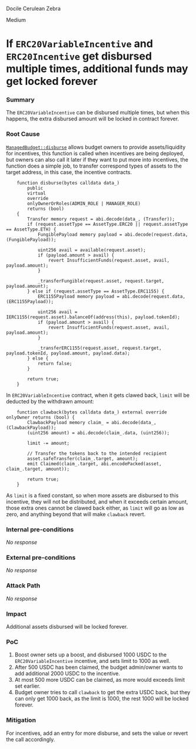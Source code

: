 Docile Cerulean Zebra

Medium

# If `ERC20VariableIncentive` and `ERC20Incentive` get disbursed multiple times, additional funds may get locked forever

### Summary

The `ERC20VariableIncentive` can be disbursed multiple times, but when this happens, the extra disbursed amount will be locked in contract forever.

### Root Cause

[`ManagedBudget::disburse`](https://github.com/sherlock-audit/2024-06-boost-aa-wallet/blob/main/boost-protocol/packages/evm/contracts/budgets/ManagedBudget.sol#L127) allows budget owners to provide assets/liquidity for incentives, this function is called when incentives are being deployed, but owners can also call it later if they want to put more into incentives, the function does a simple job, to transfer correspond types of assets to the target address, in this case, the incentive contracts.
```solidity
    function disburse(bytes calldata data_)
        public
        virtual
        override
        onlyOwnerOrRoles(ADMIN_ROLE | MANAGER_ROLE)
        returns (bool)
    {
        Transfer memory request = abi.decode(data_, (Transfer));
        if (request.assetType == AssetType.ERC20 || request.assetType == AssetType.ETH) {
            FungiblePayload memory payload = abi.decode(request.data, (FungiblePayload));

            uint256 avail = available(request.asset);
            if (payload.amount > avail) {
                revert InsufficientFunds(request.asset, avail, payload.amount);
            }

            _transferFungible(request.asset, request.target, payload.amount);
        } else if (request.assetType == AssetType.ERC1155) {
            ERC1155Payload memory payload = abi.decode(request.data, (ERC1155Payload));

            uint256 avail = IERC1155(request.asset).balanceOf(address(this), payload.tokenId);
            if (payload.amount > avail) {
                revert InsufficientFunds(request.asset, avail, payload.amount);
            }

            _transferERC1155(request.asset, request.target, payload.tokenId, payload.amount, payload.data);
        } else {
            return false;
        }

        return true;
    }
```

In `ERC20VariableIncentive` contract, when it gets clawed back, `limit` will be deducted by the withdrawn amount:
```solidity
    function clawback(bytes calldata data_) external override onlyOwner returns (bool) {
        ClawbackPayload memory claim_ = abi.decode(data_, (ClawbackPayload));
        (uint256 amount) = abi.decode(claim_.data, (uint256));

        limit -= amount;

        // Transfer the tokens back to the intended recipient
        asset.safeTransfer(claim_.target, amount);
        emit Claimed(claim_.target, abi.encodePacked(asset, claim_.target, amount));

        return true;
    }
```

As `limit` is a fixed constant, so when more assets are disbursed to this incentive, they will not be distributed, and when it exceeds certain amount, those extra ones cannot be clawed back either, as `limit` will go as low as zero, and anything beyond that will make `clawback` revert.


### Internal pre-conditions

_No response_

### External pre-conditions

_No response_

### Attack Path

_No response_

### Impact

Additional assets disbursed will be locked forever.

### PoC

1. Boost owner sets up a boost, and disbursed 1000 USDC to the `ERC20VariableIncentive` incentive, and sets limit to 1000 as well.
2. After 500 USDC has been claimed, the budget admin/owner wants to add additional 2000 USDC to the incentive.
3. At most 500 more USDC can be claimed, as more would exceeds limit set earlier.
4. Budget owner tries to call `clawback` to get the extra USDC back, but they can only get 1000 back, as the limit is 1000, the rest 1000 will be locked forever.

### Mitigation

For incentives, add an entry for more disburse, and sets the value or revert the call accordingly.